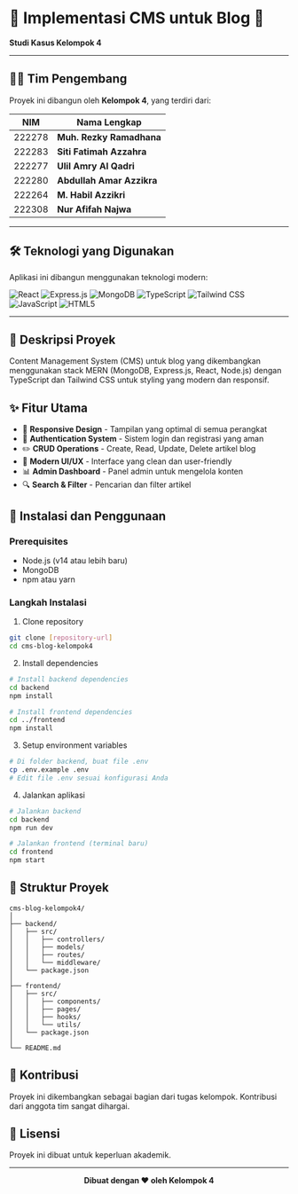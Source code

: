 # 🚀 Implementasi CMS untuk Blog 🚀

**Studi Kasus Kelompok 4**

---

## 👨‍💻 Tim Pengembang

Proyek ini dibangun oleh **Kelompok 4**, yang terdiri dari:

| NIM | Nama Lengkap |
|-----|--------------|
| 222278 | **Muh. Rezky Ramadhana** |
| 222283 | **Siti Fatimah Azzahra** |
| 222277 | **Ulil Amry Al Qadri** |
| 222280 | **Abdullah Amar Azzikra** |
| 222264 | **M. Habil Azzikri** |
| 222308 | **Nur Afifah Najwa** |

---

## 🛠️ Teknologi yang Digunakan

Aplikasi ini dibangun menggunakan teknologi modern:

![React](https://img.shields.io/badge/React-20232A?style=for-the-badge&logo=react&logoColor=61DAFB)
![Express.js](https://img.shields.io/badge/Express.js-000000?style=for-the-badge&logo=express&logoColor=white)
![MongoDB](https://img.shields.io/badge/MongoDB-4EA94B?style=for-the-badge&logo=mongodb&logoColor=white)
![TypeScript](https://img.shields.io/badge/TypeScript-3178C6?style=for-the-badge&logo=typescript&logoColor=white)
![Tailwind CSS](https://img.shields.io/badge/Tailwind_CSS-38B2AC?style=for-the-badge&logo=tailwind-css&logoColor=white)
![JavaScript](https://img.shields.io/badge/JavaScript-F7DF1E?style=for-the-badge&logo=javascript&logoColor=black)
![HTML5](https://img.shields.io/badge/HTML5-E34F26?style=for-the-badge&logo=html5&logoColor=white)

---

## 📝 Deskripsi Proyek

Content Management System (CMS) untuk blog yang dikembangkan menggunakan stack MERN (MongoDB, Express.js, React, Node.js) dengan TypeScript dan Tailwind CSS untuk styling yang modern dan responsif.

## ✨ Fitur Utama

- 📱 **Responsive Design** - Tampilan yang optimal di semua perangkat
- 🔐 **Authentication System** - Sistem login dan registrasi yang aman
- ✏️ **CRUD Operations** - Create, Read, Update, Delete artikel blog
- 🎨 **Modern UI/UX** - Interface yang clean dan user-friendly
- 📊 **Admin Dashboard** - Panel admin untuk mengelola konten
- 🔍 **Search & Filter** - Pencarian dan filter artikel

## 🚀 Instalasi dan Penggunaan

### Prerequisites
- Node.js (v14 atau lebih baru)
- MongoDB
- npm atau yarn

### Langkah Instalasi

1. Clone repository
```bash
git clone [repository-url]
cd cms-blog-kelompok4
```

2. Install dependencies
```bash
# Install backend dependencies
cd backend
npm install

# Install frontend dependencies
cd ../frontend
npm install
```

3. Setup environment variables
```bash
# Di folder backend, buat file .env
cp .env.example .env
# Edit file .env sesuai konfigurasi Anda
```

4. Jalankan aplikasi
```bash
# Jalankan backend
cd backend
npm run dev

# Jalankan frontend (terminal baru)
cd frontend
npm start
```

## 📁 Struktur Proyek

```
cms-blog-kelompok4/
│
├── backend/
│   ├── src/
│   │   ├── controllers/
│   │   ├── models/
│   │   ├── routes/
│   │   └── middleware/
│   └── package.json
│
├── frontend/
│   ├── src/
│   │   ├── components/
│   │   ├── pages/
│   │   ├── hooks/
│   │   └── utils/
│   └── package.json
│
└── README.md
```

## 🤝 Kontribusi

Proyek ini dikembangkan sebagai bagian dari tugas kelompok. Kontribusi dari anggota tim sangat dihargai.

## 📄 Lisensi

Proyek ini dibuat untuk keperluan akademik.

---

<div align="center">
  <strong>Dibuat dengan ❤️ oleh Kelompok 4</strong>
</div>
